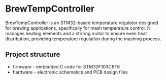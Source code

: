 # BrewTempController

BrewTempController is an STM32-based temperature regulator designed for brewing applications, specifically for mash temperature control.
It manages heating elements and a stirring motor to ensure even heat distribution, providing temperature regulation during the mashing process.

## Project structure
* firmware - embedded C code for STM32F103C8T6
* hardware - electronic schematics and PCB design files
